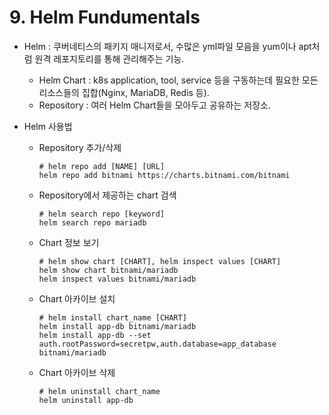 # 9. Helm Fundumentals
- Helm : 쿠버네티스의 패키지 매니저로서, 수많은 yml파일 모음을 yum이나 apt처럼 원격 레포지토리를 통해 관리해주는 기능.  
  - Helm Chart : k8s application, tool, service 등을 구동하는데 필요한 모든 리소스들의 집합(Nginx, MariaDB, Redis 등). 
  - Repository : 여러 Helm Chart들을 모아두고 공유하는 저장소.  
  
- Helm 사용법  
  - Repository 추가/삭제  
    ```
    # helm repo add [NAME] [URL]
    helm repo add bitnami https://charts.bitnami.com/bitnami
    ```
  - Repository에서 제공하는 chart 검색  
    ```
    # helm search repo [keyword]
    helm search repo mariadb
    ```
  - Chart 정보 보기  
    ```
    # helm show chart [CHART], helm inspect values [CHART]
    helm show chart bitnami/mariadb
    helm inspect values bitnami/mariadb
    ```
  - Chart 아카이브 설치  
    ```
    # helm install chart_name [CHART]
    helm install app-db bitnami/mariadb
    helm install app-db --set auth.rootPassword=secretpw,auth.database=app_database bitnami/mariadb
    ```
  - Chart 아카이브 삭제  
    ```
    # helm uninstall chart_name
    helm uninstall app-db
    ```
